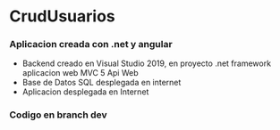 # CrudUsuarios
### Aplicacion creada con .net y angular

- Backend creado en Visual Studio 2019, en proyecto .net framework aplicacion web MVC 5 Api Web
- Base de Datos SQL desplegada en internet
- Aplicacion desplegada en Internet

### Codigo en branch dev
